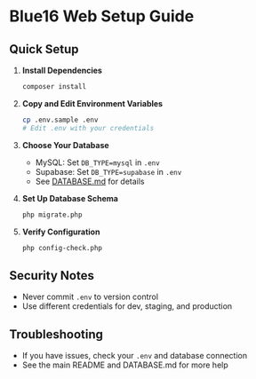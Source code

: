 # Blue16 Web Setup Guide

## Quick Setup

1. **Install Dependencies**
   ```bash
   composer install
   ```

2. **Copy and Edit Environment Variables**
   ```bash
   cp .env.sample .env
   # Edit .env with your credentials
   ```

3. **Choose Your Database**
   - MySQL: Set `DB_TYPE=mysql` in `.env`
   - Supabase: Set `DB_TYPE=supabase` in `.env`
   - See [DATABASE.md](DATABASE.md) for details

4. **Set Up Database Schema**
   ```bash
   php migrate.php
   ```

5. **Verify Configuration**
   ```bash
   php config-check.php
   ```

## Security Notes
- Never commit `.env` to version control
- Use different credentials for dev, staging, and production

## Troubleshooting
- If you have issues, check your `.env` and database connection
- See the main README and DATABASE.md for more help